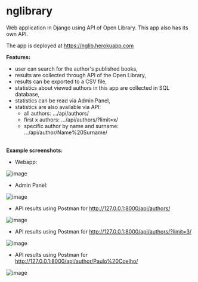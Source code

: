 # nglibrary
Web application in Django using API of Open Library. This app also has its own API.

The app is deployed at https://nglib.herokuapp.com

__Features:__
- user can search for the author's published books,
- results are collected through API of the Open Library,
- results can be exported to a CSV file,
- statistics about viewed authors in this app are collected in SQL database,
- statistics can be read via Admin Panel,
- statistics are also available via API:
  - all authors: .../api/authors/
  - first x authors: .../api/authors/?limit=x/
  - specific author by name and surname: .../api/author/Name%20Surname/

\
__Example screenshots:__

* Webapp:

![image](https://user-images.githubusercontent.com/76916353/187300349-0b0afc0a-b928-464d-b20c-42af92ed6c71.png)

* Admin Panel:

![image](https://user-images.githubusercontent.com/76916353/188738546-ba1e3e4a-ff18-4264-aac7-c98c2a2ce9a6.png)

* API results using Postman for http://127.0.0.1:8000/api/authors/

![image](https://user-images.githubusercontent.com/76916353/188307388-f1c865c8-3325-4a45-b5f0-46b46a65aab7.png)

* API results using Postman for http://127.0.0.1:8000/api/authors/?limit=3/

![image](https://user-images.githubusercontent.com/76916353/188307729-a7180e8d-4856-437d-bb2f-9e28d730c945.png)

* API results using Postman for http://127.0.0.1:8000/api/author/Paulo%20Coelho/

![image](https://user-images.githubusercontent.com/76916353/188307652-3817d5f5-7b7c-4ba5-b346-79eeaee7da20.png)
